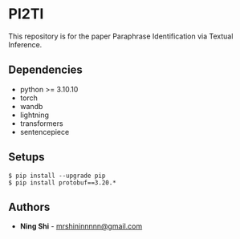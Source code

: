 # PI2TI
This repository is for the paper Paraphrase Identification via Textual Inference.

## Dependencies
+ python >= 3.10.10
+ torch
+ wandb
+ lightning
+ transformers
+ sentencepiece

## Setups
```
$ pip install --upgrade pip
$ pip install protobuf==3.20.*
```

## Authors
* **Ning Shi** - mrshininnnnn@gmail.com
